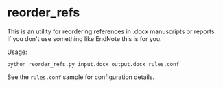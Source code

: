 # reorder_refs

This is an utility for reordering references in .docx manuscripts or reports.  
If you don't use something like EndNote this is for you.  
  
Usage:  
```
python reorder_refs.py input.docx output.docx rules.conf  
```  
See the `rules.conf` sample for configuration details.  
